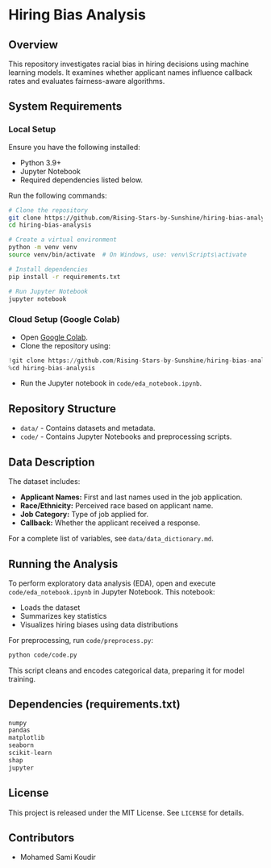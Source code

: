 # Hiring Bias Analysis

## Overview
This repository investigates racial bias in hiring decisions using machine learning models. It examines whether applicant names influence callback rates and evaluates fairness-aware algorithms.

## System Requirements

### Local Setup
Ensure you have the following installed:
- Python 3.9+
- Jupyter Notebook
- Required dependencies listed below.

Run the following commands:

```bash
# Clone the repository
git clone https://github.com/Rising-Stars-by-Sunshine/hiring-bias-analysis.git
cd hiring-bias-analysis

# Create a virtual environment
python -m venv venv
source venv/bin/activate  # On Windows, use: venv\Scripts\activate

# Install dependencies
pip install -r requirements.txt

# Run Jupyter Notebook
jupyter notebook
```

### Cloud Setup (Google Colab)
- Open [Google Colab](https://colab.research.google.com).
- Clone the repository using:
```python
!git clone https://github.com/Rising-Stars-by-Sunshine/hiring-bias-analysis.git
%cd hiring-bias-analysis
```
- Run the Jupyter notebook in `code/eda_notebook.ipynb`.

## Repository Structure
- `data/` - Contains datasets and metadata.
- `code/` - Contains Jupyter Notebooks and preprocessing scripts.

## Data Description
The dataset includes:
- **Applicant Names:** First and last names used in the job application.
- **Race/Ethnicity:** Perceived race based on applicant name.
- **Job Category:** Type of job applied for.
- **Callback:** Whether the applicant received a response.

For a complete list of variables, see `data/data_dictionary.md`.

## Running the Analysis
To perform exploratory data analysis (EDA), open and execute `code/eda_notebook.ipynb` in Jupyter Notebook. This notebook:
- Loads the dataset
- Summarizes key statistics
- Visualizes hiring biases using data distributions

For preprocessing, run `code/preprocess.py`:
```bash
python code/code.py
```
This script cleans and encodes categorical data, preparing it for model training.

## Dependencies (requirements.txt)
```txt
numpy
pandas
matplotlib
seaborn
scikit-learn
shap
jupyter
```

## License
This project is released under the MIT License. See `LICENSE` for details.

## Contributors
- Mohamed Sami Koudir

